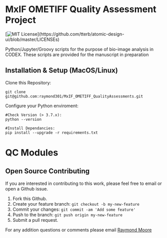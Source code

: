 # MxIF OMETIFF Quality Assessment Project

[![MIT License](https://img.shields.io/apm/l/atomic-design-ui.svg?)](https://github.com/tterb/atomic-design-ui/blob/master/LICENSEs)



Python/Jupyter/Groovy scripts for the purpose of bio-image analysis in CODEX. These scripts are provided for the manuscript in preparation 

## Installation & Setup (MacOS/Linux)

Clone this Repository:

    git clone git@github.com:raymond301/MxIF_OMETIFF_QualityAssessments.git

Configure your Python enviroment: 
   
    #Check Version (> 3.7.x):
    python --version
    
    #Install Dependancies:
    pip install --upgrade -r requirements.txt 


# QC Modules





## Open Source Contributing

If you are interested in contributing to this work, please feel free to email or open a Github issue.

1. Fork this Github.
2. Create your feature branch: `git checkout -b my-new-feature`
3. Commit your changes: `git commit -am 'Add some feature'`
4. Push to the branch: `git push origin my-new-feature`
5. Submit a pull request.

For any addition questions or comments please email [Raymond Moore](mailto:moore.raymond@mayo.edu)

